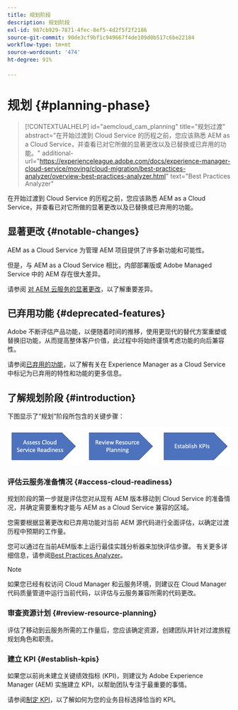 ```yaml
---
title: 规划阶段
description: 规划阶段
exl-id: 987cb929-7871-4fec-8ef5-4d2f5f2f2186
source-git-commit: 90de3cf9bf1c949667f4de109d0b517c6be22184
workflow-type: tm+mt
source-wordcount: '474'
ht-degree: 91%

---
```


# 规划 {#planning-phase}

>[!CONTEXTUALHELP]
>id="aemcloud_cam_planning"
>title="规划过渡"
>abstract="在开始过渡到 Cloud Service 的历程之前，您应该熟悉 AEM as a Cloud Service，并查看已对它所做的显著更改以及已替换或已弃用的功能。"
>additional-url="https://experienceleague.adobe.com/docs/experience-manager-cloud-service/moving/cloud-migration/best-practices-analyzer/overview-best-practices-analyzer.html" text="Best Practices Analyzer"

在开始过渡到 Cloud Service 的历程之前，您应该熟悉 AEM as a Cloud Service，并查看已对它所做的显著更改以及已替换或已弃用的功能。

## 显著更改 {#notable-changes}

AEM as a Cloud Service 为管理 AEM 项目提供了许多新功能和可能性。

但是，与 AEM as a Cloud Service 相比，内部部署版或 Adobe Managed Service 中的 AEM 存在很大差异。

请参阅 [对 AEM 云服务的显著更改](https://docs.adobe.com/content/help/zh-Hans/experience-manager-cloud-service/release-notes/aem-cloud-changes.html)，以了解重要差异。

## 已弃用功能 {#deprecated-features}

Adobe 不断评估产品功能，以便随着时间的推移，使用更现代的替代方案重塑或替换旧功能，从而提高整体客户价值，此过程中将始终谨慎考虑功能的向后兼容性。

请参阅[已弃用的功能](https://docs.adobe.com/content/help/zh-Hans/experience-manager-cloud-service/release-notes/deprecated-removed-features.html#deprecated-features)，以了解有关在 Experience Manager as a Cloud Service 中标记为已弃用的特性和功能的更多信息。

## 了解规划阶段 {#introduction}

下图显示了“规划”阶段所包含的关键步骤：

![图像](/help/move-to-cloud-service/assets/planning-phaseimg1.png)

### 评估云服务准备情况 {#access-cloud-readiness}

规划阶段的第一步就是评估您对从现有 AEM 版本移动到 Cloud Service 的准备情况，并确定需要重构才能与 AEM as a Cloud Service 兼容的区域。

您需要根据显著更改和已弃用功能对当前 AEM 源代码进行全面评估，以确定过渡历程中预期的工作量。

您可以通过在当前AEM版本上运行最佳实践分析器来加快评估步骤。 有关更多详细信息，请参阅[Best Practices Analyzer](/help/move-to-cloud-service/best-practices-analyzer/overview-best-practices-analyzer.md)。

>[!NOTE]
>如果您已经有权访问 Cloud Manager 和云服务环境，则建议在 Cloud Manager 代码质量管道中运行当前代码，以评估与云服务兼容所需的代码更改。

### 审查资源计划 {#review-resource-planning}

评估了移动到云服务所需的工作量后，您应该确定资源，创建团队并针对过渡旅程规划角色和职责。

### 建立 KPI {#establish-kpis}

如果您以前尚未建立关键绩效指标 (KPI)，则建议为 Adobe Experience Manager (AEM) 实施建立 KPI，以帮助团队专注于最重要的事情。

请参阅[制定 KPI](https://guided.adobe.com/welcome/aem/part6.html)，以了解如何为您的业务目标选择恰当的 KPI。
